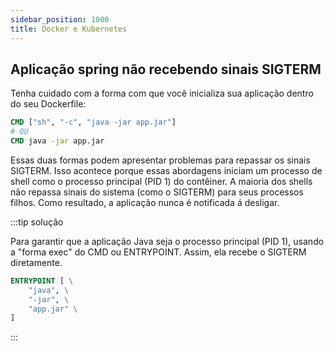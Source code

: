```yaml
---
sidebar_position: 1000
title: Docker e Kubernetes
---
```



## Aplicação spring não recebendo sinais SIGTERM

Tenha cuidado com a forma com que você inicializa sua aplicação dentro do seu Dockerfile:
```dockerfile
CMD ["sh", "-c", "java -jar app.jar"]
# OU
CMD java -jar app.jar
```
Essas duas formas podem apresentar problemas para repassar os sinais SIGTERM.
Isso acontece porque essas abordagens iniciam um processo de shell como o processo principal (PID 1) do contêiner.
A maioria dos shells não repassa sinais do sistema (como o SIGTERM) para seus processos filhos.
Como resultado, a aplicação nunca é notificada á desligar.

:::tip solução

Para garantir que a aplicação Java seja o processo principal (PID 1), usando a "forma exec" do CMD ou ENTRYPOINT. Assim, ela recebe o SIGTERM diretamente.
```dockerfile
ENTRYPOINT [ \
    "java", \
    "-jar", \
    "app.jar" \
]
```

:::